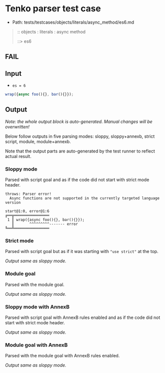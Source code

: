 # Tenko parser test case

- Path: tests/testcases/objects/literals/async_method/es6.md

> :: objects : literals : async method
>
> ::> es6
## FAIL

## Input

- `es = 6`

`````js
wrap({async foo(){}, bar(){}});
`````

## Output

_Note: the whole output block is auto-generated. Manual changes will be overwritten!_

Below follow outputs in five parsing modes: sloppy, sloppy+annexb, strict script, module, module+annexb.

Note that the output parts are auto-generated by the test runner to reflect actual result.

### Sloppy mode

Parsed with script goal and as if the code did not start with strict mode header.

`````
throws: Parser error!
  Async functions are not supported in the currently targeted language version

start@1:0, error@1:6
╔══╦════════════════
 1 ║ wrap({async foo(){}, bar(){}});
   ║       ^^^^^^^^^------- error
╚══╩════════════════

`````

### Strict mode

Parsed with script goal but as if it was starting with `"use strict"` at the top.

_Output same as sloppy mode._

### Module goal

Parsed with the module goal.

_Output same as sloppy mode._

### Sloppy mode with AnnexB

Parsed with script goal with AnnexB rules enabled and as if the code did not start with strict mode header.

_Output same as sloppy mode._

### Module goal with AnnexB

Parsed with the module goal with AnnexB rules enabled.

_Output same as sloppy mode._

